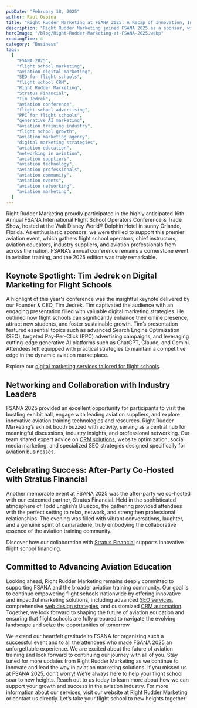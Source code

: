 ```yaml
---
pubDate: "February 18, 2025"
author: Raul Ospina
title: "Right Rudder Marketing at FSANA 2025: A Recap of Innovation, Insights, and Celebration"
description: "Right Rudder Marketing joined FSANA 2025 as a sponsor, with CEO Tim Jedrek presenting on digital marketing for flight schools. We co-hosted the after-party with Stratus Financial and connected with aviation leaders to support growth through SEO, CRM, and AI strategies."
heroImage: "/blog/Right-Rudder-Marketing-at-FSANA-2025.webp"
readingTime: 4
category: "Business"
tags:
  [
    "FSANA 2025",
    "flight school marketing",
    "aviation digital marketing",
    "SEO for flight schools",
    "flight school CRM",
    "Right Rudder Marketing",
    "Stratus Financial",
    "Tim Jedrek",
    "aviation conference",
    "flight school advertising",
    "PPC for flight schools",
    "generative AI marketing",
    "aviation training industry",
    "flight school growth",
    "aviation marketing agency",
    "digital marketing strategies",
    "aviation education",
    "networking in aviation",
    "aviation suppliers",
    "aviation technology",
    "aviation professionals",
    "aviation community",
    "aviation events",
    "aviation networking",
    "aviation marketing",
  ]
---
```


Right Rudder Marketing proudly participated in the highly anticipated 16th Annual FSANA International Flight School Operators Conference & Trade Show, hosted at the Walt Disney World® Dolphin Hotel in sunny Orlando, Florida. As enthusiastic sponsors, we were thrilled to support this premier aviation event, which gathers flight school operators, chief instructors, aviation educators, industry suppliers, and aviation professionals from across the nation. FSANA’s annual conference remains a cornerstone event in aviation training, and the 2025 edition was truly remarkable.

## Keynote Spotlight: Tim Jedrek on Digital Marketing for Flight Schools

A highlight of this year's conference was the insightful keynote delivered by our Founder & CEO, Tim Jedrek. Tim captivated the audience with an engaging presentation filled with valuable digital marketing strategies. He outlined how flight schools can significantly enhance their online presence, attract new students, and foster sustainable growth. Tim’s presentation featured essential topics such as advanced Search Engine Optimization (SEO), targeted Pay-Per-Click (PPC) advertising campaigns, and leveraging cutting-edge generative AI platforms such as ChatGPT, Claude, and Gemini. Attendees left equipped with practical strategies to maintain a competitive edge in the dynamic aviation marketplace.

Explore our [digital marketing services tailored for flight schools](//marketing-system).

## Networking and Collaboration with Industry Leaders

FSANA 2025 provided an excellent opportunity for participants to visit the bustling exhibit hall, engage with leading aviation suppliers, and explore innovative aviation training technologies and resources. Right Rudder Marketing’s exhibit booth buzzed with activity, serving as a central hub for meaningful discussions, industry insights, and professional networking. Our team shared expert advice on [CRM solutions](https://flightschoolcrm.com/), website optimization, social media marketing, and specialized SEO strategies designed specifically for aviation businesses.

## Celebrating Success: After-Party Co-Hosted with Stratus Financial

Another memorable event at FSANA 2025 was the after-party we co-hosted with our esteemed partner, Stratus Financial. Held in the sophisticated atmosphere of Todd English’s Bluezoo, the gathering provided attendees with the perfect setting to relax, network, and strengthen professional relationships. The evening was filled with vibrant conversations, laughter, and a genuine spirit of camaraderie, truly embodying the collaborative essence of the aviation training community.

Discover how our collaboration with [Stratus Financial](https://stratus.finance/) supports innovative flight school financing.

## Committed to Advancing Aviation Education

Looking ahead, Right Rudder Marketing remains deeply committed to supporting FSANA and the broader aviation training community. Our goal is to continue empowering flight schools nationwide by offering innovative and impactful marketing solutions, including advanced [SEO services](/flight-school-seo), comprehensive [web design strategies](/flight-school-website-design), and customized [CRM automation](https://flightschoolcrm.com/). Together, we look forward to shaping the future of aviation education and ensuring that flight schools are fully prepared to navigate the evolving landscape and seize the opportunities of tomorrow.

We extend our heartfelt gratitude to FSANA for organizing such a successful event and to all the attendees who made FSANA 2025 an unforgettable experience. We are excited about the future of aviation training and look forward to continuing our journey with all of you.
Stay tuned for more updates from Right Rudder Marketing as we continue to innovate and lead the way in aviation marketing solutions. If you missed us at FSANA 2025, don’t worry! We’re always here to help your flight school soar to new heights. Reach out to us today to learn more about how we can support your growth and success in the aviation industry.
For more information about our services, visit our website at [Right Rudder Marketing](https://rightruddermarketing.com) or contact us directly. Let’s take your flight school to new heights together!
